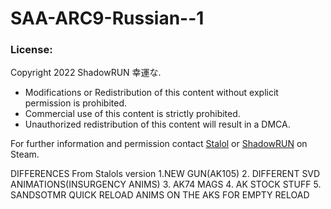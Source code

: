 # SAA-ARC9-Russian--1

### License:
Copyright 2022 ShadowRUN 幸運な.
- Modifications or Redistribution of this content without explicit permission is prohibited.
- Commercial use of this content is strictly prohibited.
- Unauthorized redistribution of this content will result in a DMCA.

For further information and permission contact [Stalol](https://steamcommunity.com/id/httpsexinternalxff) or [ShadowRUN](https://steamcommunity.com/id/RshaUdowN) on Steam.

DIFFERENCES From Stalols version
1.NEW GUN(AK105)
2. DIFFERENT SVD ANIMATIONS(INSURGENCY ANIMS)
3. AK74 MAGS
4. AK STOCK STUFF
5. SANDSOTMR QUICK RELOAD ANIMS ON THE AKS FOR EMPTY RELOAD